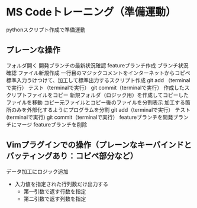 MS Codeトレーニング（準備運動）
====

pythonスクリプト作成で準備運動

## プレーンな操作

フォルダ開く
開発ブランチの最新状況確認
featureブランチ作成
ブランチ状況確認
ファイル新規作成
一行目のマジックコメントをインターネットからコピペ
標準入力うけつけて、加工して標準出力するスクリプト作成
git add （terminalで実行）
テスト（terminalで実行）
git commit（terminalで実行）
作成したスクリプトファイルをコピー
新規フォルダ（ロジック用）を作成してコピーしたファイルを移動
コピー元ファイルとコピー後のファイルを分割表示
加工する箇所のみを外部化するようにプログラムを分割
git add（terminalで実行）
テスト(terminalで実行)
git commit（terminalで実行）
featureブランチを開発ブランチにマージ
featureブランチを削除


## Vimプラグインでの操作（プレーンなキーバインドとバッティングあり：コピペ部分など）
データ加工にロジック追加
* 入力値を指定された行列数だけ出力する
    * 第一引数で返す行数を指定
    * 第二引数で返す列数を指定